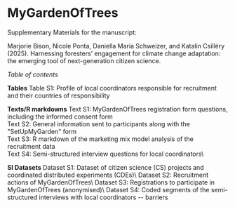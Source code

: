 # MyGardenOfTrees
Supplementary Materials for the manuscript:

Marjorie Bison, Nicole Ponta, Daniella Maria Schweizer, and Katalin Csilléry (2025). Harnessing foresters’ engagement for climate change adaptation: the emerging tool of next-generation citizen science.

*Table of contents*

**Tables**
Table S1: Profile of local coordinators responsible for recruitment and their countries of responsibility

**Texts/R markdowns**
Text S1: MyGardenOfTrees registration form questions, including the informed consent form\
Text S2: General information sent to participants along with the "SetUpMyGarden" form\
Text S3: R markdown of the marketing mix model analysis of the recruitment data\
Text S4: Semi-structured interview questions for local coordinators\

**SI Datasets**
Dataset S1: Dataset of citizen science (CS) projects and coordinated distributed experiments (CDEs)\\
Dataset S2: Recruitment actions of MyGardenOfTrees\\
Dataset S3: Registrations to participate in MyGardenOfTrees (anonymised)\\
Dataset S4: Coded segments of the semi-structured interviews with local coordinators -- barriers
